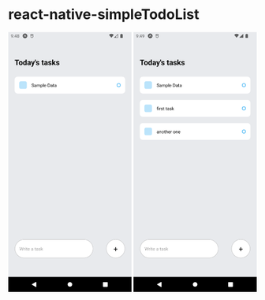 # react-native-simpleTodoList

<div style="display: flex, justify-content: space-evenly, width: 700px">
    <img src="./screenshots/1.png" alt="image deleted" width=250/>
    <img src="./screenshots/2.png" alt="image deleted" width=250/>
</div>
